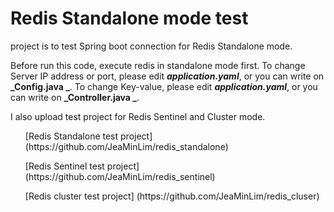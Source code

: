 # Redis Standalone mode test 

project is to test Spring boot connection for Redis Standalone mode.

Before run this code, execute redis in standalone mode first.
To change Server IP address or port, please edit **_application.yaml_**, or you can write on **_Config.java _**.
To change Key-value, please edit **_application.yaml_**, or you can write on **_Controller.java _**.


I also upload test project for Redis Sentinel and Cluster mode.

<ul> [Redis Standalone test project] (https://github.com/JeaMinLim/redis_standalone)  </ul>
<ul> [Redis Sentinel test project] (https://github.com/JeaMinLim/redis_sentinel) </ul>
<ul> [Redis cluster test project] (https://github.com/JeaMinLim/redis_cluser) </ul>

